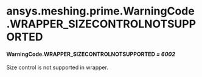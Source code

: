 <a id="ansys-meshing-prime-warningcode-wrapper-sizecontrolnotsupported"></a>

# ansys.meshing.prime.WarningCode.WRAPPER_SIZECONTROLNOTSUPPORTED

<a id="ansys.meshing.prime.WarningCode.WRAPPER_SIZECONTROLNOTSUPPORTED"></a>

#### WarningCode.WRAPPER_SIZECONTROLNOTSUPPORTED *= 6002*

Size control is not supported in wrapper.

<!-- !! processed by numpydoc !! -->
